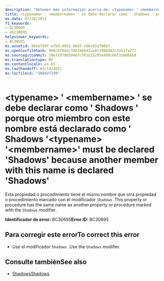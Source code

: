 ```yaml
---
description: "Obtener más información acerca de: <typename> ' <membername> ' se debe declarar como ' Shadows ' porque otro miembro con este nombre está declarado como ' Shadows '"
title: <typename> ' <membername> ' se debe declarar como ' Shadows ' porque otro miembro con este nombre está declarado como ' Shadows '
ms.date: 07/20/2015
f1_keywords:
- bc30695
- vbc30695
helpviewer_keywords:
- BC30695
ms.assetid: 9bbef69f-e7b9-4952-bbdf-c66c891f9067
ms.openlocfilehash: 968c6f04dc3dd18e641ce8c3968d82c7a517a272
ms.sourcegitcommit: 10e719780594efc781b15295e499c66f316068b8
ms.translationtype: MT
ms.contentlocale: es-ES
ms.lasthandoff: 02/14/2021
ms.locfileid: "100427198"
---
```

# <a name="typename-membername-must-be-declared-shadows-because-another-member-with-this-name-is-declared-shadows"></a><span data-ttu-id="98d7f-103">\<typename> ' \<membername> ' se debe declarar como ' Shadows ' porque otro miembro con este nombre está declarado como ' Shadows '</span><span class="sxs-lookup"><span data-stu-id="98d7f-103">\<typename> '\<membername>' must be declared 'Shadows' because another member with this name is declared 'Shadows'</span></span>

<span data-ttu-id="98d7f-104">Esta propiedad o procedimiento tiene el mismo nombre que otra propiedad o procedimiento marcado con el modificador `Shadows` .</span><span class="sxs-lookup"><span data-stu-id="98d7f-104">This property or procedure has the same name as another property or procedure marked with the `Shadows` modifier.</span></span>  
  
 <span data-ttu-id="98d7f-105">**Identificador de error:** BC30695</span><span class="sxs-lookup"><span data-stu-id="98d7f-105">**Error ID:** BC30695</span></span>  
  
## <a name="to-correct-this-error"></a><span data-ttu-id="98d7f-106">Para corregir este error</span><span class="sxs-lookup"><span data-stu-id="98d7f-106">To correct this error</span></span>  
  
- <span data-ttu-id="98d7f-107">Use el modificador `Shadows` .</span><span class="sxs-lookup"><span data-stu-id="98d7f-107">Use the `Shadows` modifier.</span></span>  
  
## <a name="see-also"></a><span data-ttu-id="98d7f-108">Consulte también</span><span class="sxs-lookup"><span data-stu-id="98d7f-108">See also</span></span>

- [<span data-ttu-id="98d7f-109">Shadows</span><span class="sxs-lookup"><span data-stu-id="98d7f-109">Shadows</span></span>](../language-reference/modifiers/shadows.md)
